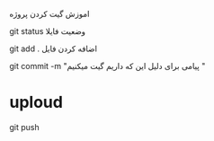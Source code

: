 اموزش گیت کردن پروژه

git status وضعیت فایلا

git add . اضافه کردن فایل 

git commit -m "پیامی برای دلیل این که داریم گیت میکنیم "

# uploud
git push 
